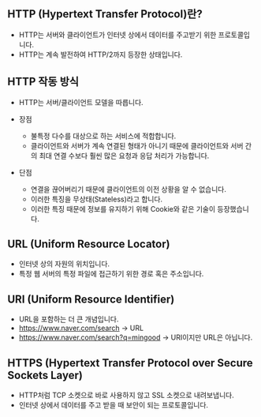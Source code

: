 ## HTTP (Hypertext Transfer Protocol)란?
* HTTP는 서버와 클라이언트가 인터넷 상에서 데이터를 주고받기 위한 프로토콜입니다.
* HTTP는 계속 발전하여 HTTP/2까지 등장한 상태입니다.

## HTTP 작동 방식
* HTTP는 서버/클라이언트 모델을 따릅니다.
* 장점
  * 불특정 다수를 대상으로 하는 서비스에 적합합니다.
  * 클라이언트와 서버가 계속 연결된 형태가 아니기 때문에 클라이언트와 서버 간의 최대 연결 수보다 훨씬 많은 요청과 응답 처리가 가능합니다.

* 단점
  * 연결을 끊어버리기 때문에 클라이언트의 이전 상황을 알 수 없습니다.
  * 이러한 특징을 무상태(Stateless)라고 합니다.
  * 이러한 특징 때문에 정보를 유지하기 위해 Cookie와 같은 기술이 등장했습니다.

## URL (Uniform Resource Locator)
* 인터넷 상의 자원의 위치입니다.
* 특정 웹 서버의 특정 파일에 접근하기 위한 경로 혹은 주소입니다.

## URI (Uniform Resource Identifier)
* URL을 포함하는 더 큰 개념입니다.
* https://www.naver.com/search -> URL
* https://www.naver.com/search?q=mingood -> URI이지만 URL은 아닙니다.

## HTTPS (Hypertext Transfer Protocol over Secure Sockets Layer)
* HTTP처럼 TCP 소켓으로 바로 사용하지 않고 SSL 소켓으로 내려보냅니다.
* 인터넷 상에서 데이터를 주고 받을 때 보안이 되는 프로토콜입니다.